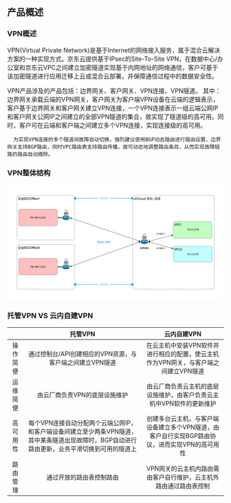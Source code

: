 ## 产品概述

### VPN概述

VPN(Virtual Private Network)是基于Internet的网络接入服务，属于混合云解决方案的一种实现方式。京东云提供基于IPsec的Site-To-Site VPN，在数据中心/办公室和京东云VPC之间建立加密隧道实现基于内网地址的网络通信，客户可基于该加密隧道进行应用迁移上云或混合云部署，并保障通信过程中的数据安全性。<br/>

VPN产品涉及的产品包括：边界网关、客户网关、VPN连接、VPN隧道。
其中：边界网关承载云端的VPN网关，客户网关为客户端VPN设备在云端的逻辑表示，客户基于边界网关和客户网关建立VPN连接，一个VPN连接表示一组云端公网IP和客户网关公网IP之间建立的全部VPN隧道的集合，故实现了隧道级的高可用。同时，客户可在云端和客户端之间建立多个VPN连接，实现连接级的高可用。

```
  为实现VPN连接的多个隧道间故障自动切换，强烈建议使用BGP动态路由进行路由设置，边界网关支持BGP路由，同时VPC路由表支持路由传播，故可动态地调整路由条目，从而实现故障链路的路由自动摘除。
```

### VPN整体结构
![](../../../../image/Networking/VPN/Introduction/product-view.png)



### 托管VPN VS 云内自建VPN

|          |                                                                    托管VPN                                                                    |                                          云内自建VPN                                          |
|:--------:|:---------------------------------------------------------------------------------------------------------------------------------------------:|:---------------------------------------------------------------------------------------------:|
| 操作简便 |                                           通过控制台/API创建相应的VPN资源，与客户端之间建立VPN隧道                                            |      在云主机中安装VPN软件并进行相应的配置，使云主机作为VPN网关，与客户端之间建立VPN隧道      |
| 运维简便 |                                                         由云厂商负责VPN的底层设施维护                                                         |             由云厂商负责云主机的底层设施维护，由客户负责云主机中VPN软件的更新维护             |
| 高可用性 | 每个VPN连接自动分配两个云端公网IP，和客户端设备间建立至少两条VPN隧道，其中某条隧道出现故障时，BGP自动进行路由更新，业务平滑切换到可用的隧道上 | 创建多台云主机，与客户端设备建立多个VPN隧道，由客户自行实现BGP路由协议，进而实现VPN的高可用性 |
| 路由管理 |                                                           通过开放的路由表控制路由                                                            |               VPN网关的云主机内路由需由客户自行维护，云主机外路由通过路由表控制               |
